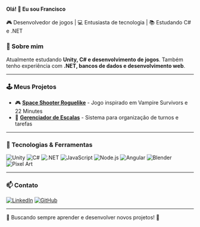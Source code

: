 #### Olá! 👋 Eu sou Francisco
🎮 Desenvolvedor de jogos | 💻 Entusiasta de tecnologia | 📚 Estudando C# e .NET

### 🚀 Sobre mim
Atualmente estudando **Unity, C# e desenvolvimento de jogos**. Também tenho experiência com **.NET, bancos de dados e desenvolvimento web**.

---

### 🕹️ Meus Projetos
- 🎮 **[Space Shooter Roguelike](https://github.com/seu-usuario/projeto)** - Jogo inspirado em Vampire Survivors e 22 Minutes
- 🍕 **[Gerenciador de Escalas](https://github.com/seu-usuario/projeto2)** - Sistema para organização de turnos e tarefas

---

### 🔧 Tecnologias & Ferramentas
![Unity](https://img.shields.io/badge/Unity-100000?style=for-the-badge&logo=unity&logoColor=white)
![C#](https://img.shields.io/badge/C%23-239120?style=for-the-badge&logo=c-sharp&logoColor=white)
![.NET](https://img.shields.io/badge/.NET-512BD4?style=for-the-badge&logo=dotnet&logoColor=white)
![JavaScript](https://img.shields.io/badge/JavaScript-F7DF1E?style=for-the-badge&logo=javascript&logoColor=black)
![Node.js](https://img.shields.io/badge/Node.js-339933?style=for-the-badge&logo=node.js&logoColor=white)
![Angular](https://img.shields.io/badge/Angular-DD0031?style=for-the-badge&logo=angular&logoColor=white)
![Blender](https://img.shields.io/badge/Blender-F5792A?style=for-the-badge&logo=blender&logoColor=white)
![Pixel Art](https://img.shields.io/badge/Pixel%20Art-FF5733?style=for-the-badge)

---

### 📫 Contato
[![LinkedIn](https://img.shields.io/badge/LinkedIn-blue?style=for-the-badge&logo=linkedin)](https://www.linkedin.com/in/francisco-davi/)
[![GitHub](https://img.shields.io/badge/GitHub-100000?style=for-the-badge&logo=github)](https://github.com/FranciscoDavi)

---



🔹 Buscando sempre aprender e desenvolver novos projetos! 🚀
